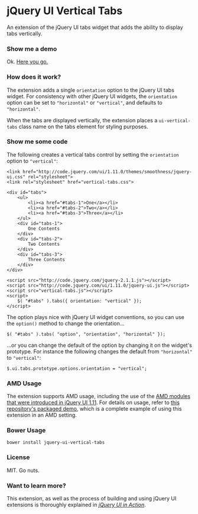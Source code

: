 jQuery UI Vertical Tabs
=======================

An extension of the jQuery UI tabs widget that adds the ability to display tabs vertically.

### Show me a demo

Ok. [Here you go.](http://jsfiddle.net/tj_vantoll/dbYHL/)

### How does it work?

The extension adds a single `orientation` option to the jQuery UI tabs widget. For consistency with other jQuery UI widgets, the `orientation` option can be set to `"horizontal"` or `"vertical"`, and defaults to `"horizontal"`.

When the tabs are displayed vertically, the extension places a `ui-vertical-tabs` class name on the tabs element for styling purposes.

### Show me some code

The following creates a vertical tabs control by setting the `orientation` option to `"vertical"`:

```
<link href="http://code.jquery.com/ui/1.11.0/themes/smoothness/jquery-ui.css" rel="stylesheet">
<link rel="stylesheet" href="vertical-tabs.css">

<div id="tabs">
    <ul>
        <li><a href="#tabs-1">One</a></li>
        <li><a href="#tabs-2">Two</a></li>
        <li><a href="#tabs-3">Three</a></li>
    </ul>
    <div id="tabs-1">
        One Contents
    </div>
    <div id="tabs-2">
        Two Contents
    </div>
    <div id="tabs-3">
        Three Contents
    </div>
</div>

<script src="http://code.jquery.com/jquery-2.1.1.js"></script>
<script src="http://code.jquery.com/ui/1.11.0/jquery-ui.js"></script>
<script src="vertical-tabs.js"></script>
<script>
    $( "#tabs" ).tabs({ orientation: "vertical" });
</script>
```

The option plays nice with jQuery UI widget conventions, so you can use the `option()` method to change the orientation...

```
$( "#tabs" ).tabs( "option", "orientation", "horizontal" });
```

...or you can change the default of the option by changing it on the widget's prototype. For instance the following changes the default from `"horizontal"` to `"vertical"`:

```
$.ui.tabs.prototype.options.orientation = "vertical";
```

### AMD Usage

The extension supports AMD usage, including the use of the [AMD modules that were introduced in jQuery UI 1.11](http://learn.jquery.com/jquery-ui/environments/amd/). For details on usage, refer to [this repository's packaged demo](https://github.com/tjvantoll/jquery-ui-vertical-tabs/blob/master/demos/usage-amd.html), which is a complete example of using this extension in an AMD setting.

### Bower Usage

`bower install jquery-ui-vertical-tabs`

### License

MIT. Go nuts.

### Want to learn more?

This extension, as well as the process of building and using jQuery UI extensions is thoroughly explained in [*jQuery UI in Action*](http://tjvantoll.com/jquery-ui-in-action.html).